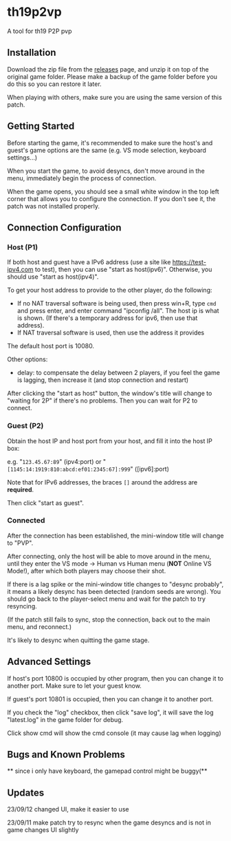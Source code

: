 # th19p2vp

A tool for th19 P2P pvp

## Installation

Download the zip file from the [releases](https://github.com/RUEEE/th19p2vp/releases) page, and unzip it on top of the original game folder. Please make a backup of the game folder before you do this so you can restore it later.

When playing with others, make sure you are using the same version of this patch.

## Getting Started

Before starting the game, it's recommended to make sure the host's and guest's game options are the same (e.g. VS mode selection, keyboard settings...)

When you start the game, to avoid desyncs, don't move around in the menu, immediately begin the process of connection.

When the game opens, you should see a small white window in the top left corner that allows you to configure the connection. If you don't see it, the patch was not installed properly.

## Connection Configuration

### Host (P1)
If both host and guest have a IPv6 address (use a site like https://test-ipv4.com to test), then you can use "start as host(ipv6)". Otherwise, you should use "start as host(ipv4)".
	
To get your host address to provide to the other player, do the following:

* If no NAT traversal software is being used, then press win+R, type `cmd` and press enter, and enter command "ipconfig /all".
  The host ip is what is shown. (If there's a temporary address for ipv6, then use that address).
* If NAT traversal software is used, then use the address it provides

The default host port is 10080.

Other options:

* delay: to compensate the delay between 2 players, if you feel the game is lagging, then increase it (and stop connection and restart)

After clicking the "start as host" button, the window's title will change to "waiting for 2P" if there's no problems. Then you can wait for P2 to connect.


### Guest (P2)
Obtain the host IP and host port from your host, and fill it into the host IP box:

e.g.   "```123.45.67:89```" (ipv4:port) or "```[1145:14:1919:810:abcd:ef01:2345:67]:999```" ([ipv6]:port)

Note that for IPv6 addresses, the braces `[]` around the address are **required**.

Then click "start as guest".


### Connected
After the connection has been established, the mini-window title will change to "PVP".

After connecting, only the host will be able to move around in the menu, until they enter
the VS mode -> Human vs Human menu (**NOT** Online VS Mode!), after which both players may
choose their shot.

If there is a lag spike or the mini-window title changes to "desync probably", it means a likely desync has been detected (random seeds are wrong).
You should go back to the player-select menu and wait for the patch to try resyncing.

(If the patch still fails to sync, stop the connection, back out to the main menu, and reconnect.)

It's likely to desync when quitting the game stage.

## Advanced Settings

If host's port 10800 is occupied by other program, then you can change it to another port. Make sure to let your guest know.

If guest's port 10801 is occupied, then you can change it to another port.

If you check the "log" checkbox, then click "save log", it will save the log "latest.log" in the game folder for debug.

Click show cmd will show the cmd console (it may cause lag when logging)


## Bugs and Known Problems

** since i only have keyboard, the gamepad control might be buggy(**


## Updates

23/09/12
	changed UI, make it easier to use

23/09/11
	make patch try to resync when the game desyncs and is not in game
	changes UI slightly
	

